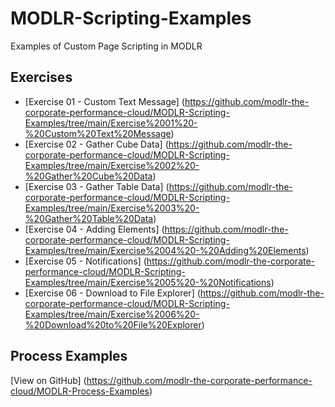 # MODLR-Scripting-Examples
Examples of Custom Page Scripting in MODLR

## Exercises

- [Exercise 01 - Custom Text Message] (https://github.com/modlr-the-corporate-performance-cloud/MODLR-Scripting-Examples/tree/main/Exercise%2001%20-%20Custom%20Text%20Message)
- [Exercise 02 - Gather Cube Data] (https://github.com/modlr-the-corporate-performance-cloud/MODLR-Scripting-Examples/tree/main/Exercise%2002%20-%20Gather%20Cube%20Data)
- [Exercise 03 - Gather Table Data] (https://github.com/modlr-the-corporate-performance-cloud/MODLR-Scripting-Examples/tree/main/Exercise%2003%20-%20Gather%20Table%20Data)
- [Exercise 04 - Adding Elements] (https://github.com/modlr-the-corporate-performance-cloud/MODLR-Scripting-Examples/tree/main/Exercise%2004%20-%20Adding%20Elements)
- [Exercise 05 - Notifications] (https://github.com/modlr-the-corporate-performance-cloud/MODLR-Scripting-Examples/tree/main/Exercise%2005%20-%20Notifications)
- [Exercise 06 - Download to File Explorer] (https://github.com/modlr-the-corporate-performance-cloud/MODLR-Scripting-Examples/tree/main/Exercise%2006%20-%20Download%20to%20File%20Explorer)

## Process Examples
[View on GitHub] (https://github.com/modlr-the-corporate-performance-cloud/MODLR-Process-Examples)
